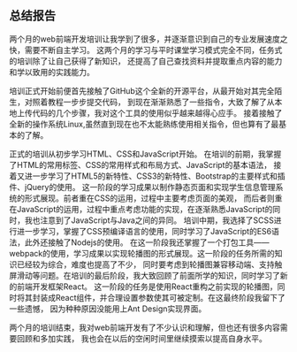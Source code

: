 ## 总结报告   

两个月的web前端开发培训让我学到了很多，并逐渐意识到自己的专业发展速度之快，需要不断自主学习。
这两个月的学习与平时课堂学习模式完全不同，任务式的培训除了让自己获得了新知识，
还提高了自己查找资料并提取重点内容的能力和学以致用的实践能力。   
    
培训正式开始前便首先接触了GitHub这个全新的开源平台，从最开始对其完全陌生，对照着教程一步步提交代码，
到现在渐渐熟悉了一些指令，大致了解了从本地上传代码的几个步骤，我对这个工具的使用似乎越来越得心应手。
接着接触了全新的操作系统Linux,虽然直到现在也不太能熟练使用相关指令，但也算有了最基本的了解。   
    
正式的培训从初步学习HTML、CSS和JavaScript开始。
在培训的前期，我掌握了HTML的常用标签、CSS的常用样式和布局方式、JavaScript的基本语法，
接着又进一步学习了HTML5的新特性、CSS3的新特性、Bootstrap的主要样式和插件、jQuery的使用。
这一阶段的学习成果以制作静态页面和实现学生信息管理系统的形式展现。前者重在CSS的运用，过程中主要考虑页面的美观，
而后者则重在JavaScript的运用，过程中重点考虑功能的实现，在逐渐熟悉JavaScript的同时，我也注意到了JavaScript与Java之间的异同。
培训中期，我选择了SCSS进行进一步学习，掌握了CSS预编译语言的使用，同时学习了JavaScript的ES6语法，此外还接触了Nodejs的使用。
在这一阶段我还掌握了一个打包工具——webpack的使用，学习成果以实现轮播图的形式展现。这一阶段的任务所需的知识已经较为综合，难度也提高了不少，
同时要考虑到轮播图兼容移动端、支持触屏滑动等问题。在培训的最后阶段，我大致回顾了前面所学的知识，同时学习了新的前端开发框架React。
这一阶段的任务是使用React重构之前实现的轮播图，同时将其封装成React组件，并合理设置参数使其可被定制。在这最终阶段我留下了一些遗憾，
因为种种原因没能用上Ant Design实现界面。   
    
两个月的培训结束，我对web前端开发有了不少认识和理解，但也还有很多内容需要回顾和多加实践，
我也会在以后的空闲时间里继续摸索以提高自身水平。


